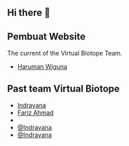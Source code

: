 ## Hi there 👋


## Pembuat Website
The current of the Virtual Biotope Team.
- [Haruman Wiguna](https://github.com/haruman1/)


## Past team Virtual Biotope
- [Indrayana](https://github.com/indrayana000)
- [Fariz Ahmad](https://github.com/FarzBZ987)
- 
- [@Indrayana](https://github.com/indrayana000)
- [@Indrayana](https://github.com/indrayana000)

<!--

**Here are some ideas to get you started:**

🙋‍♀️ A short introduction - what is your organization all about?
🌈 Contribution guidelines - how can the community get involved?
👩‍💻 Useful resources - where can the community find your docs? Is there anything else the community should know?
🍿 Fun facts - what does your team eat for breakfast?
🧙 Remember, you can do mighty things with the power of [Markdown](https://docs.github.com/github/writing-on-github/getting-started-with-writing-and-formatting-on-github/basic-writing-and-formatting-syntax)
-->
